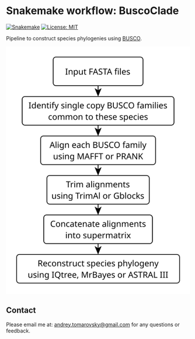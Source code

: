 # Snakemake workflow: BuscoClade

[![Snakemake](https://img.shields.io/badge/snakemake-≥6.1.0-brightgreen.svg)](https://snakemake.github.io)
[![License: MIT](https://img.shields.io/badge/License-MIT-yellow.svg)](https://opensource.org/licenses/MIT) 

Pipeline to construct species phylogenies using [BUSCO](https://busco.ezlab.org/).

![BuscoPhylo pipeline](./pipeline.png)

## Contact

Please email me at: <andrey.tomarovsky@gmail.com> for any questions or feedback.
